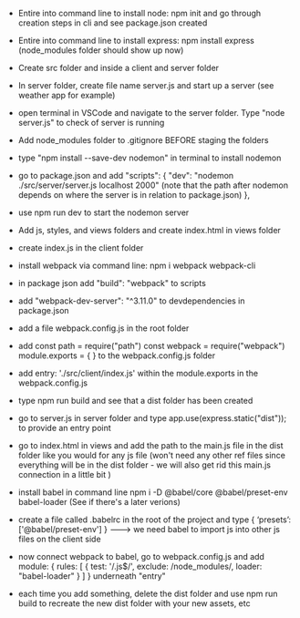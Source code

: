 - Entire into command line to install node: npm init and go through creation steps in cli and see package.json created
- Entire into command line to install express: npm install express (node_modules folder should show up now)
- Create src folder and inside a client and server folder 
- In server folder, create file name server.js and start up a server (see weather app for example)
- open terminal in VSCode and navigate to the server folder. Type "node server.js" to check of server is running
- Add node_modules folder to .gitignore BEFORE staging the folders 
- type "npm install --save-dev nodemon" in terminal to install nodemon
- go to package.json and add 
"scripts": {
    "dev": "nodemon ./src/server/server.js localhost 2000" (note that the path after nodemon depends on where the server is in relation to package.json)
  },
- use npm run dev to start the nodemon server
- Add js, styles, and views folders and create index.html in views folder 
- create index.js in the client folder
- install webpack via command line: npm i webpack webpack-cli 
- in package json add "build": "webpack" to scripts
- add "webpack-dev-server": "^3.11.0" to devdependencies in package.json
- add a file webpack.config.js in the root folder
- add const path = require("path")
const webpack = require("webpack")
module.exports = {
} to the webpack.config.js folder
- add entry: './src/client/index.js' within the module.exports in the webpack.config.js
- type npm run build and see that a dist folder has been created 
- go to server.js in server folder and type app.use(express.static("dist")); to provide an entry point 
- go to index.html in views and add the path to the main.js file in the dist folder like you would for any js file (won't need any other ref files since everything will be in the dist folder - we will also get rid this main.js connection in a little bit )
- install babel in command line npm i -D @babel/core @babel/preset-env babel-loader (See if there's a later verions) 
- create a file called .babelrc in the root of the project and type { ‘presets’: ['@babel/preset-env'] }   ---> we need babel to import js into other js files on the client side
- now connect webpack to babel, go to webpack.config.js and add 
       module: {
            rules: [
                    {
                test: '/\.js$/',
                exclude: /node_modules/,
                loader: "babel-loader"
                    }
            ]
    }   underneath "entry" 

- each time you add something, delete the dist folder and use npm run build to recreate the new dist folder with your new assets, etc 